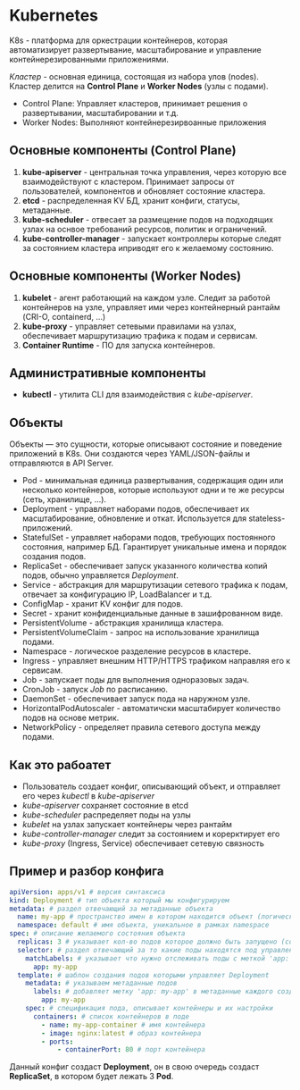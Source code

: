 # Kubernetes

K8s - платформа для оркестрации контейнеров, которая автоматизирует развертывание, масштабирование и управление контейнерезированными приложениями.

*Кластер* - основная единица, состоящая из набора улов (nodes). Кластер делится на **Control Plane** и **Worker Nodes** (узлы с подами).
- Control Plane: Управляет кластеров, принимает решения о  развертывании, масштабировании и т.д.
- Worker Nodes: Выполняют контейнерезирвоанные приложения

## Основные компоненты (Control Plane)
1. **kube-apiserver** - центральная точка управления, через которую все взаимодействуют с кластером. Принимает запросы от пользователей, компонентов и обновляет состояние кластера.
1. **etcd** - распределенная KV БД, хранит конфиги, статусы, метаданные.
1. **kube-scheduler** - отвесает за размещение подов на подходящих узлах на оснвое требований ресурсов, политик и ограничений.
1. **kube-controller-manager** - запускает контроллеры которые следят за состоянием кластера иприводят его к желаемому состоянию.

## Основные компоненты (Worker Nodes)
1. **kubelet** - агент работающий на каждом узле. Следит за работой контейнеров на узле, управляет ими через контейнерный рантайм (CRI-O, containerd, ...)
1. **kube-proxy** - управляет сетевыми правилами на узлах, обеспечивает маршрутизацию трафика к подам и сервисам.
1. **Container Runtime** - ПО для запуска контейнеров.

## Административные компоненты
- **kubectl** - утилита CLI для взаимодействия с *kube-apiserver*.

## Объекты
Объекты — это сущности, которые описывают состояние и поведение приложений в K8s. Они создаются через YAML/JSON-файлы и отправляются в API Server.

- Pod - минимальная единица развертывания, содержащия один или несколько контейнеров, которые используют одни и те же ресурсы (сеть, хранилище, ...).
- Deployment - управляет наборами подов, обеспечивает их масштабирование, обновление и откат. Используется для stateless-приложений.
- StatefulSet - управляет наборами подов, требующих постоянного состояния, например БД. Гарантирует уникальные имена и порядок создания подов.
- ReplicaSet - обеспечивает запуск указанного количества копий подов, обычно управляется *Deployment*.
- Service - абстракция для маршрутизации сетевого трафика к подам, отвечает за конфигурацию IP, LoadBalancer и т.д.
- ConfigMap - хранит KV конфиг для подов.
- Secret - хранит конфиденциальные данные в зашифрованном виде.
- PersistentVolume - абстракция хранилища кластера.
- PersistentVolumeClaim - запрос на использование хранилища подами.
- Namespace - логическое разделение ресурсов в кластере.
- Ingress - управляет внешним HTTP/HTTPS трафиком направляя его к сервисам.
- Job - запускает поды для выполнения одноразовых задач.
- CronJob - запуск *Job* по расписанию.
- DaemonSet - обеспечивает запуск пода на наружном узле.
- HorizontalPodAutoscaler - автоматичски масштабирует количество подов на основе метрик.
- NetworkPolicy - определяет правила сетевого доступа между подами.

## Как это рабоатет
- Пользователь создает конфиг, описывающий объект, и отправляет его через *kubectl* в *kube-apiserver*
- *kube-apiserver* сохраняет состояние в etcd
- *kube-scheduler* распределяет поды на узлы
- *kubelet* на узлах запускает контейнеры через рантайм
- *kube-controller-manager* следит за состоянием и корерктирует его
- *kube-proxy* (Ingress, Service) обеспечивает сетевую связность

## Пример и разбор конфига
```yaml
apiVersion: apps/v1 # версия синтаксиса
kind: Deployment # тип объекта который мы конфигурируем
metadata: # раздел отвечающий за метаданные объекта
  name: my-app # пространство имен в котором находится объект (логическое разделение)
  namespace: default # имя объекта, уникальное в рамках namespace
spec: # описание желаемого состояния объекта
  replicas: 3 # указывает кол-во подов которое должно быть запущено (создает ReplicaSet)
  selector: # раздел отвечающий за то какие поды находятся под управлением Deployment
    matchLabels: # указывает что нужно отслеживать поды с меткой 'app: my-app'
      app: my-app
  template: # шаблон создания подов которыми управляет Deployment
    metadata: # указываем метаданные подов
      labels: # добавляет метку 'app: my-app' в метаданные каждого создаваемого пода (совпадает с selector)
        app: my-app
    spec: # спецификация пода, описывает контейнеры и их настройки
      containers: # список контейнеров в поде
        - name: my-app-container # имя контейнера
        - image: nginx:latest # образ контейнера
        - ports:
            - containerPort: 80 # порт контейнера
```
Данный конфиг создаст **Deployment**, он в свою очередь создаст **ReplicaSet**, в котором будет лежать 3 **Pod**.